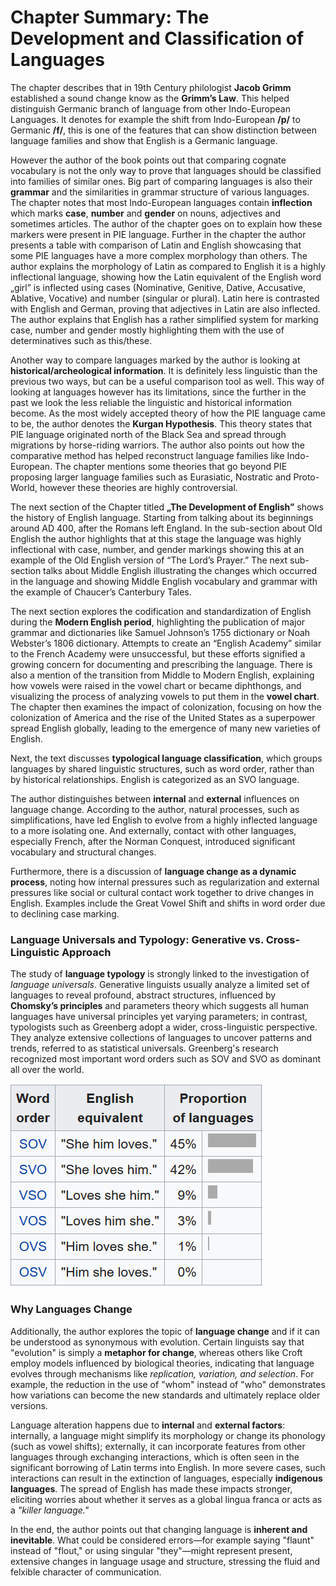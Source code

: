 # Chapter Summary: The Development and Classification of Languages

The chapter describes that in 19th Century philologist **Jacob Grimm** established a sound change know as the **Grimm’s Law**. This helped distinguish Germanic branch of language from other Indo-European Languages. It denotes for example the shift from Indo-European **/p/** to Germanic **/f/**, this is one of the features that can show distinction between language families and show that English is a Germanic language. 

However the author of the book points out that comparing cognate vocabulary is not the only way to prove that languages should be classified into families of similar ones. Big part of comparing languages is also their **grammar** and the similarities in grammar structure of various languages. The chapter notes that most Indo-European languages contain **inflection** which marks **case**, **number** and **gender** on nouns, adjectives and sometimes articles. The author of the chapter goes on to explain how these markers were present in PIE language. Further in the chapter the author presents a table with comparison of Latin and English showcasing that some PIE languages have a more complex morphology than others. The author explains the morphology of Latin as compared to English it is a highly inflectional language, showing how the Latin equivalent of the English word „girl” is inflected using cases (Nominative, Genitive, Dative, Accusative, Ablative, Vocative) and number (singular or plural). Latin here is contrasted with English and German, proving that adjectives in Latin are also inflected. The author explains that English has a rather simplified system for marking case, number and gender mostly highlighting them with the use of determinatives such as this/these. 

Another way to compare languages marked by the author is looking at **historical/archeological information**. It is definitely less linguistic than the previous two ways, but can be a useful comparison tool as well.  This way of looking at languages however has its limitations, since the further in the past we look the less reliable the linguistic and historical information become. As the most widely accepted theory of how the PIE language came to be, the author denotes the **Kurgan Hypothesis**. This theory states that PIE language originated north of the Black Sea and spread through migrations by horse-riding warriors. The author also points out how the comparative  method has helped reconstruct language families like Indo-European. The chapter mentions some theories that go beyond PIE proposing larger language families such as Eurasiatic, Nostratic and Proto-World, however these theories are highly controversial. 

The next section of the Chapter titled **„The Development of English”** shows the history of English language. Starting from talking about its beginnings around AD 400, after the Romans left England. In the sub-section about Old English the author highlights that at this stage the language was highly inflectional with case, number, and gender markings showing this at an example of the Old English version of “The Lord’s Prayer.” The next sub-section talks about Middle English illustrating the changes which occurred in the language and showing Middle English vocabulary and grammar with the example of Chaucer’s Canterbury Tales. 

The next section explores the codification and standardization of English during the **Modern English period**, highlighting the publication of major grammar and dictionaries like Samuel Johnson’s 1755 dictionary or Noah Webster’s 1806 dictionary. Attempts to create an “English Academy” similar to the French Academy were unsuccessful, but these efforts signified a growing concern for documenting and prescribing the language.
There is also a mention of the transition from Middle to Modern English, explaining how vowels were raised in the vowel chart or became diphthongs, and visualizing the process of analyzing vowels to put them in the **vowel chart**. The chapter then examines the impact of colonization, focusing on how the colonization of America and the rise of the United States as a superpower spread English globally, leading to the emergence of many new varieties of English.

Next, the text discusses **typological language classification**, which groups languages by shared linguistic structures, such as word order, rather than by historical relationships. English is categorized as an SVO language. 

The author distinguishes between **internal** and **external** influences on language change. According to the author, natural processes, such as simplifications, have led English to evolve from a highly inflected language to a more isolating one. And externally, contact with other languages, especially French, after the Norman Conquest, introduced significant vocabulary and structural changes.

Furthermore, there is a discussion of **language change as a dynamic process**, noting how internal pressures such as regularization and external pressures like social or cultural contact work together to drive changes in English. Examples include the Great Vowel Shift and shifts in word order due to declining case marking.

### Language Universals and Typology: Generative vs. Cross-Linguistic Approach

The study of **language typology** is strongly linked to the investigation of _language universals_. Generative linguists usually analyze a limited set of languages to reveal profound, abstract structures, influenced by **Chomsky’s principles** and parameters theory which suggests all human languages have universal principles yet varying parameters; in contrast, typologists such as Greenberg adopt a wider,
cross-linguistic perspective. They analyze extensive collections of languages to uncover patterns and trends, referred to as statistical universals. Greenberg's research recognized most important word orders such as SOV and SVO as dominant all over the world.

![Sentence Structures](obrazek.png)

### Why Languages Change

Additionally, the author explores the topic of **language change** and if it can be understood as synonymous with evolution. Certain linguists say that "evolution" is simply a **metaphor for change**, whereas others like Croft employ models influenced by biological theories, indicating that language evolves through mechanisms like _replication, variation, and selection_. For example, the reduction in the
use of "whom" instead of "who" demonstrates how variations can become the new standards and ultimately replace older versions.

Language alteration happens due to **internal** and **external factors**: internally, a language might simplify its morphology or change its phonology (such as vowel shifts); externally, it can incorporate features from other languages through exchanging interactions, which is often seen in the significant borrowing of Latin terms into English. In more severe cases, such interactions can result in the extinction of languages, especially **indigenous languages**. The spread of English has made these impacts stronger, eliciting worries about whether it serves as a global lingua franca or acts as a _"killer language."_

In the end, the author points out that changing language is **inherent and inevitable**. What could be considered errors—for example saying "flaunt" instead of "flout," or using singular "they"—might represent present, extensive changes in language usage and structure, stressing the fluid and felxible character of communication.